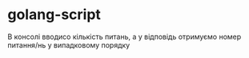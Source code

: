 # golang-script

В консолі вводисо кількість питань, а у відповідь отримуємо номер питання/нь у випадковому порядку